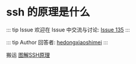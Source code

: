 # ssh 的原理是什么



::: tip Issue 
 欢迎在 Issue 中交流与讨论: [Issue 135](https://github.com/shfshanyue/Daily-Question/issues/135) 
:::

::: tip Author 
回答者: [hedongxiaoshimei](https://github.com/hedongxiaoshimei) 
:::

搬运 [图解SSH原理](https://www.jianshu.com/p/33461b619d53)